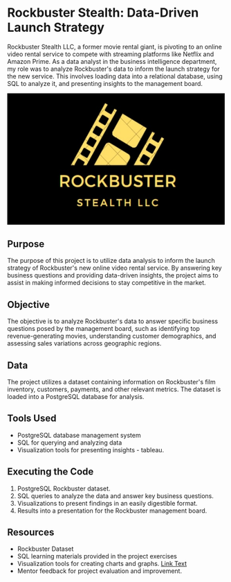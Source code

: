 # Rockbuster Stealth: Data-Driven Launch Strategy

Rockbuster Stealth LLC, a former movie rental giant, is pivoting to an online video rental service to compete with streaming platforms like Netflix and Amazon Prime. As a data analyst in the business intelligence department, my role was to analyze Rockbuster's data to inform the launch strategy for the new service. This involves loading data into a relational database, using SQL to analyze it, and presenting insights to the management board.

![](rockbuster.jpg)

## Purpose
The purpose of this project is to utilize data analysis to inform the launch strategy of Rockbuster's new online video rental service. By answering key business questions and providing data-driven insights, the project aims to assist in making informed decisions to stay competitive in the market.

## Objective
The objective is to analyze Rockbuster's data to answer specific business questions posed by the management board, such as identifying top revenue-generating movies, understanding customer demographics, and assessing sales variations across geographic regions.

## Data
The project utilizes a dataset containing information on Rockbuster's film inventory, customers, payments, and other relevant metrics. The dataset is loaded into a PostgreSQL database for analysis.

## Tools Used
- PostgreSQL database management system
- SQL for querying and analyzing data
- Visualization tools for presenting insights - tableau.

## Executing the Code
1. PostgreSQL Rockbuster dataset.
2. SQL queries to analyze the data and answer key business questions.
3. Visualizations to present findings in an easily digestible format.
4. Results into a presentation for the Rockbuster management board.

## Resources
- Rockbuster Dataset
- SQL learning materials provided in the project exercises
- Visualization tools for creating charts and graphs. [Link Text](https://public.tableau.com/views/RockbusterStealthUnleashingDataInsightsforStrategicExcellence/Story?:language=en-US&:display_count=n&:origin=viz_share_link)
- Mentor feedback for project evaluation and improvement.
